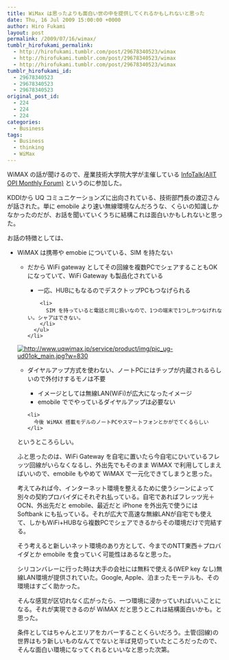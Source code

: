 ```yaml
---
title: WiMax は思ったよりも面白い世の中を提供してくれるかもしれないと思った
date: Thu, 16 Jul 2009 15:00:00 +0000
author: Hiro Fukami
layout: post
permalink: /2009/07/16/wimax/
tumblr_hirofukami_permalink:
  - http://hirofukami.tumblr.com/post/29678340523/wimax
  - http://hirofukami.tumblr.com/post/29678340523/wimax
  - http://hirofukami.tumblr.com/post/29678340523/wimax
tumblr_hirofukami_id:
  - 29678340523
  - 29678340523
  - 29678340523
original_post_id:
  - 224
  - 224
  - 224
categories:
  - Business
tags:
  - Business
  - thinking
  - WiMax
---
```

<div class="section">
  <p>
    WiMAX の話が聞けるので、産業技術大学院大学が主催している <a href="http://pk.aiit.ac.jp/?InfoTalk" target="_blank">InfoTalk(AIIT OPI Monthly Forum)</a> というのに参加した。
  </p>
  
  <p>
    KDDIから UQ コミュニケーションズに出向されている、技術部門長の渡辺さんが話された。単に emobile より速い無線環境なんだろうな、くらいの知識しかなかったのだが、お話を聞いていくうちに結構これは面白いかもしれないと思った。
  </p>
  
  <p>
    お話の特徴としては、
  </p>
  
  <ul>
    <li>
      WiMAX は携帯や emobie についている、SIM を持たない</p> <ul>
        <li>
          だから WiFi gateway としてその回線を複数PCでシェアすることもOKになっていて、WiFi Gateway も製品化されている</p> <ul>
            <li>
              一応、HUBにもなるのでデスクトップPCもつなげられる
            </li>
          </ul>
        </li>
        
        <li>
          SIM を持っていると電話と同じ扱いなので、1つの端末で1つしかつなげれない。シャアはできない。
        </li>
      </ul>
    </li>
  </ul>
  
  <p>
    <a href="http://www.uqwimax.jp/service/product/img/pic_ug-ud01ok_main.jpg" class="http-image" target="_blank"><img src="http://www.uqwimax.jp/service/product/img/pic_ug-ud01ok_main.jpg?w=830" class="http-image" alt="http://www.uqwimax.jp/service/product/img/pic_ug-ud01ok_main.jpg?w=830" data-recalc-dims="1" /></a>
  </p>
  
  <ul>
    <li>
      ダイヤルアップ方式を使わない、ノートPCにはチップが内蔵されるらしいので外付けするモノは不要</p> <ul>
        <li>
          イメージとしては無線LAN(WiFi)が広大になったイメージ
        </li>
        <li>
          emobile ででやっているダイヤルアップは必要ない
        </li>
      </ul>
    </li>
    
    <li>
      今後 WiMAX 搭載モデルのノートPCやスマートフォンとかがでてくるらしい
    </li>
  </ul>
  
  <p>
    というところらしい。
  </p>
  
  <p>
    ふと思ったのは、WiFi Gateway を自宅に置いたら今自宅にひいているフレッツ回線がいらなくなるし、外出先でもそのまま WiMAX で利用してしまえばいいので、emobile もやめて WiMAX で一元化できてしまうと思った。
  </p>
  
  <p>
    考えてみれば今、インターネット環境を整えるために使うシーンによって別々の契約プロバイダにそれぞれ払っている。自宅であればフレッツ光＋OCN、外出先だと emobile、最近だと iPhone を外出先で使うには Softbank にも払っている。それが広大で高速な無線LANが自宅でも使えて、しかもWiFi+HUBなら複数PCでシェアできるからその環境だけで完結する。
  </p>
  
  <p>
    そう考えると新しいネット環境のあり方として、今までのNTT東西＋プロバイダとか emobile を食っていく可能性はあるなと思った。
  </p>
  
  <p>
    シリコンバレーに行った時は大手の会社には無料で使える(WEP key なし)無線LAN環境が提供されていた。Google, Apple、泊まったモーテルも、その環境はすごく助かった。
  </p>
  
  <p>
    そんな感覚が区切れなく広がったら、一つ環境に浸かっていればいいことになる。それが実現できるのが WiMAX だと思うとこれは結構面白いかも。と思った。
  </p>
  
  <p>
    条件としてはちゃんとエリアをカバーすることくらいだろう。土管(回線)の世界はもう新しいものなんてでないと半ば見切っていたところだったので、そんな面白い環境になってくれるといいなと思った次第。
  </p>
</div>